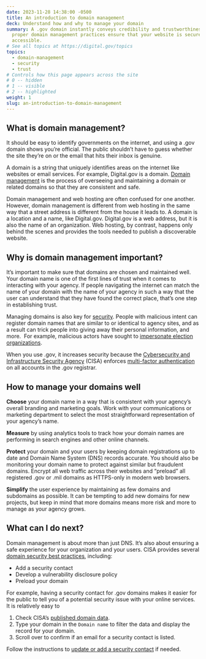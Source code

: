 ```yaml
---
date: 2023-11-28 14:38:00 -0500
title: An introduction to domain management
deck: Understand how and why to manage your domain
summary: A .gov domain instantly conveys credibility and trustworthiness, and
  proper domain management practices ensure that your website is secure and
  accessible.
# See all topics at https://digital.gov/topics
topics:
  - domain-management
  - security
  - trust
# Controls how this page appears across the site
# 0 -- hidden
# 1 -- visible
# 2 -- highlighted
weight: 1
slug: an-introduction-to-domain-management
---
```

## What is domain management?

It should be easy to identify governments on the internet, and using a .gov domain shows you’re official. The public shouldn’t have to guess whether the site they’re on or the email that hits their inbox is genuine.

A domain is a string that uniquely identifies areas on the internet like websites or email services. For example, Digital.gov is a domain. [Domain management](https://digital.gov/topics/domain-management/) is the process of overseeing and maintaining a domain or related domains so that they are consistent and safe.

Domain management and web hosting are often confused for one another. However, domain management is different from web hosting in the same way that a street address is different from the house it leads to. A domain is a location and a name, like Digital.gov. Digital.gov is a web address, but it is also the name of an organization. Web hosting, by contrast, happens only behind the scenes and provides the tools needed to publish a discoverable website. 

## Why is domain management important?

It’s important to make sure that domains are chosen and maintained well. Your domain name is one of the first lines of trust when it comes to interacting with your agency. If people navigating the internet can match the name of your domain with the name of your agency in such a way that the user can understand that they have found the correct place, that’s one step in establishing trust.

Managing domains is also key for [security](https://digital.gov/topics/security/). People with malicious intent can register domain names that are similar to or identical to agency sites, and as a result can trick people into giving away their personal information, and more.  For example, malicious actors have sought to [impersonate election organizations](https://get.gov/about/elections/).

When you use .gov, it increases security because the [Cybersecurity and Infrastructure Security Agency](https://www.cisa.gov/) (CISA) enforces [multi-factor authentication](https://get.gov/2018/10/1/doing-the-2-step/) on all accounts in the .gov registrar.

## How to manage your domains well

**Choose** your domain name in a way that is consistent with your agency’s overall branding and marketing goals. Work with your communications or marketing department to select the most straightforward representation of your agency’s name.

**Measure** by using analytics tools to track how your domain names are performing in search engines and other online channels. 

**Protect** your domain and your users by keeping domain registrations up to date and Domain Name System (DNS) records accurate. You should also be monitoring your domain name to protect against similar but fraudulent domains. Encrypt all web traffic across their websites and “preload” all  registered .gov or .mil domains as HTTPS-only in modern web browsers.

**Simplify** the user experience by maintaining as few domains and subdomains as possible. It can be tempting to add new domains for new projects, but keep in mind that more domains means more risk and more to manage as your agency grows. 

## What can I do next?

Domain management is about more than just DNS. It’s also about ensuring a safe experience for your organization and your users. CISA provides several [domain security best practices](https://get.gov/help/security-best-practices/), including:

* Add a security contact
* Develop a vulnerability disclosure policy
* Preload your domain

For example, having a security contact for .gov domains makes it easier for the public to tell you of a potential security issue with your online services. It is relatively easy to 

1. Check CISA’s [published domain data](https://flatgithub.com/cisagov/dotgov-data/blob/main/?filename=current-full.csv). 
2. Type your domain in the `Domain name` to filter the data and display the record for your domain. 
3. Scroll over to confirm if an email for a security contact is listed.

Follow the instructions to [update or add a security contact](https://get.gov/help/security-best-practices/) if needed.
